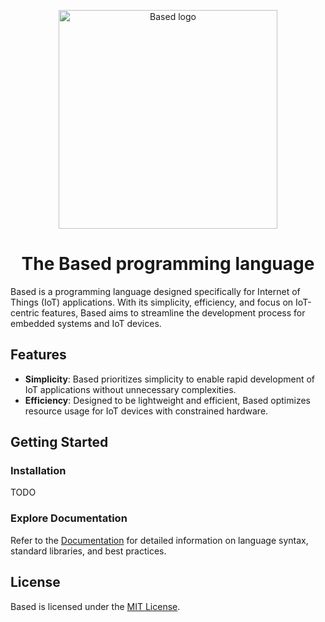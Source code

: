 <p align="center">
<img width="350" src="https://github.com/SamuelIvan99/lightweight-programming-language/assets/43946320/c88a4ca5-0d2e-48c6-a596-01739adb38bf" alt="Based logo">
</p>

<h1 align="center">The Based programming language</h1>

Based is a programming language designed specifically for Internet of Things (IoT) applications. With its simplicity, efficiency, and focus on IoT-centric features, Based aims to streamline the development process for embedded systems and IoT devices.

## Features

- **Simplicity**: Based prioritizes simplicity to enable rapid development of IoT applications without unnecessary complexities.
- **Efficiency**: Designed to be lightweight and efficient, Based optimizes resource usage for IoT devices with constrained hardware.
<!---
- **IoT-centric**: Provides built-in support for common IoT protocols and functionalities, such as MQTT, CoAP, and sensor data processing.
- **Scalability**: Whether you're developing for a single sensor node or a complex IoT network, Based scales seamlessly to meet your requirements.
- **Extensibility**: Easily extendable through libraries and modules, allowing developers to tailor Based to suit specific IoT project needs.
- **Cross-platform**: Supports multiple hardware platforms and operating systems commonly used in IoT environments.
-->

## Getting Started

### Installation
TODO

### Explore Documentation
Refer to the [Documentation](./docs/) for detailed information on language syntax, standard libraries, and best practices.

## License

Based is licensed under the [MIT License](./LICENSE).
